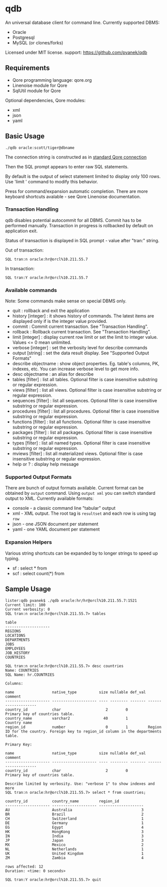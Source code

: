 qdb
===

An universal database client for command line. Currently supported DBMS:
* Oracle
* Postgresql
* MySQL (or clones/forks)

Licensed under MIT license.
support: https://github.com/pvanek/qdb


## Requirements

* Qore programming language: qore.org
* Linenoise module for Qore
* SqlUtil module for Qore


Optional dependencies, Qore modules:

* xml
* json
* yaml


## Basic Usage

```
./qdb oracle:scott/tiger@dbname
```

The connection string is constructed as in [standard Qore connection](http://docs.qore.org/current/lang/html/group__dbi__functions.html#gad95f3a076d1818cc722c516543e29858)

Then the SQL prompt appears to enter raw SQL statements.

By default is the output of select statement limited to display only 100 rows. Use 'limit <integer>' command to modify this behavior.

Press <TAB> for command/expansion automatic completion.
There are more keyboard shortcuts avalable - see Qore Linenoise documentation.

### Transaction Handling

qdb disables potential autocommit for all DBMS. Commit has to be performed manually. Transaction in progress is rollbacked by default on application exit.

Status of transaction is displayed in SQL prompt - value after "tran:" string.

Out of transaction:
```
SQL tran:n oracle:hr@orcl%10.211.55.7
```

In transaction:
```
SQL tran:Y oracle:hr@orcl%10.211.55.7
```

### Available commands

Note: Some commands make sense on special DBMS only.

* quit : rollback and exit the application
* history [integer] : it shows history of commands. The latest items are displayed only if is the integer value provided.
* commit : Commit current transaction. See "Transaction Handling".
* rollback : Rollback current transaction. See "Transaction Handling".
* limit [integer] : display current row limit or set the limit to integer value.  Values <= 0 mean unlimited.
* verbose [integer] : set the verbosity level for describe commands
* output [string] : set the data result display. See "Supported Output Formats"
* describe objectname : show object properties. Eg. table's columns, PK, indexes, etc. You can increase verbose level to get more info.
* desc objectname : an alias for describe
* tables [filter] : list all tables. Optional filter is case insensitive substring or regular expression.
* views [filter] : list all views. Optional filter is case insensitive substring or regular expression.
* sequences [filter] : list all sequences. Optional filter is case insensitive substring or regular expression.
* procedures [filter] : list all procedures. Optional filter is case insensitive substring or regular expression.
* functions [filter] : list all functions. Optional filter is case insensitive substring or regular expression.
* packages [filter] : list all packages. Optional filter is case insensitive substring or regular expression.
* types [filter] : list all named types. Optional filter is case insensitive substring or regular expression.
* mviews [filter] : list all materialized views. Optional filter is case insensitive substring or regular expression.
* help or ? : display help message


### Supported Output Formats

There are bunch of output formats available. Current format can be obtained by ```output``` command.
Using ```output xml``` you can switch standard output to XML.
Currently available formats:

* console - a classic command line "tabular" output
* xml - XML output. The root tag is ```resultset``` and each row is using tag ```row```
* json - one JSON document per statement
* yaml - one YAML document per statement


### Expansion Helpers

Various string shortcuts can be expanded by <TAB> to longer strings to speed up typing.

* sf : select * from 
* scf : select count(*) from 


## Sample Usage

```
lister:qdb pvanek$ ./qdb oracle:hr/hr@orcl%10.211.55.7:1521
Current limit: 100
Current verbosity: 0
SQL tran:n oracle:hr@orcl%10.211.55.7> tables 

table               
--------------------
REGIONS             
LOCATIONS           
DEPARTMENTS         
JOBS                
EMPLOYEES           
JOB_HISTORY         
COUNTRIES           

SQL tran:n oracle:hr@orcl%10.211.55.7> desc countries
Name: COUNTRIES
SQL Name: hr.COUNTRIES

Columns:

name                 native_type          size nullable def_val comment             
-------------------- -------------------- ---- -------- ------- --------------------
country_id           char                    2        0         Primary key of countries table.
country_name         varchar2               40        1         Country name        
region_id            number                  0        1         Region ID for the country. Foreign key to region_id column in the departments table.

Primary Key:

name                 native_type          size nullable def_val comment             
-------------------- -------------------- ---- -------- ------- --------------------
country_id           char                    2        0         Primary key of countries table.

Describe limited by verbosity. Use: "verbose 1" to show indexes and more
SQL tran:n oracle:hr@orcl%10.211.55.7> select * from countries;

country_id           country_name         region_id           
-------------------- -------------------- --------------------
AU                   Australia                               3
BR                   Brazil                                  2
CH                   Switzerland                             1
DE                   Germany                                 1
EG                   Egypt                                   4
HK                   HongKong                                3
IN                   India                                   3
JP                   Japan                                   3
MX                   Mexico                                  2
NL                   Netherlands                             1
UK                   United Kingdom                          1
ZM                   Zambia                                  4

rows affected: 12
Duration: <time: 0 seconds>

SQL tran:Y oracle:hr@orcl%10.211.55.7> quit
```


